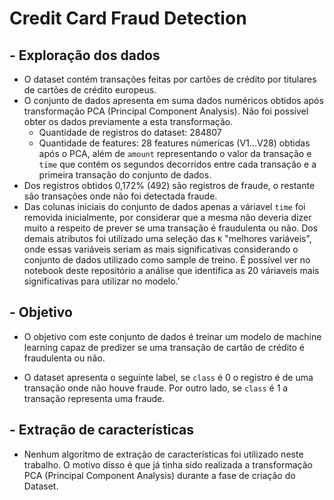 # Credit Card Fraud Detection
## -  Exploração dos dados 

- O dataset contém transações feitas por cartões de crédito por titulares de cartões de crédito europeus.
- O conjunto de dados apresenta em suma dados numéricos obtidos após transformação PCA (Principal Component Analysis). Não foi possível obter os dados previamente a esta transformação.
  - Quantidade de registros do dataset: 284807
  - Quantidade de features: 28 features númericas (V1...V28) obtidas após o PCA, além de `amount` representando o valor da transação e `time` que contém os segundos decorridos entre cada transação e a primeira transação do conjunto de dados. 
- Dos registros obtidos 0,172% (492) são registros de fraude, o restante são transações onde não foi detectada fraude.
- Das colunas iniciais do conjunto de dados apenas a váriavel `time` foi removida inicialmente, por considerar que a mesma não deveria dizer muito a respeito de prever se uma transação é fraudulenta ou não. Dos demais atributos foi utilizado uma seleção das `K` "melhores variáveis", onde essas variáveis seriam as mais significativas considerando o conjunto de dados utilizado como sample de treino. É possível ver no notebook deste repositório a análise que identifica as 20 váriaveis mais significativas para utilizar no modelo.'
## - Objetivo
- O objetivo com este conjunto de dados é treinar um modelo de machine learning capaz de predizer se uma transação de cartão de crédito é fraudulenta ou não.

- O dataset apresenta o seguinte label, se `class` é 0 o registro é de uma transação onde não houve fraude. Por outro lado, se `class` é 1 a transação representa uma fraude.

 
## - Extração de características 

- Nenhum algoritmo de extração de características foi utilizado neste trabalho. O motivo disso é que já tinha sido realizada a transformação PCA (Principal Component Analysis) durante a fase de criação do Dataset.
